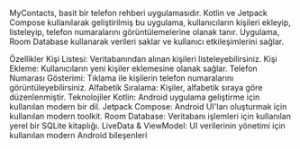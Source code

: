 
MyContacts, basit bir telefon rehberi uygulamasıdır. Kotlin ve Jetpack Compose kullanılarak geliştirilmiş bu uygulama, kullanıcıların kişileri ekleyip, listeleyip, telefon numaralarını görüntülemelerine olanak tanır. Uygulama, Room Database kullanarak verileri saklar ve kullanıcı etkileşimlerini sağlar.

Özellikler
Kişi Listesi: Veritabanından alınan kişileri listeleyebilirsiniz.
Kişi Ekleme: Kullanıcıların yeni kişiler eklemesine olanak sağlar.
Telefon Numarası Gösterimi: Tıklama ile kişilerin telefon numaralarını görüntüleyebilirsiniz.
Alfabetik Sıralama: Kişiler, alfabetik sıraya göre düzenlenmiştir.
Teknolojiler
Kotlin: Android uygulama geliştirme için kullanılan modern bir dil.
Jetpack Compose: Android UI'ları oluşturmak için kullanılan modern toolkit.
Room Database: Veritabanı işlemleri için kullanılan yerel bir SQLite kitaplığı.
LiveData & ViewModel: UI verilerinin yönetimi için kullanılan modern Android bileşenleri

